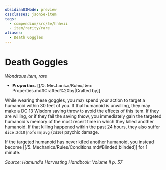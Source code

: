```yaml
---
obsidianUIMode: preview
cssclasses: json5e-item
tags:
  - compendium/src/5e/hhhvii
  - item/rarity/rare
aliases:
  - Death Goggles
---
```

# Death Goggles
*Wondrous item, rare*  

- **Properties**: [[/5. Mechanics/Rules/Item Properties.md#Crafted%20by\|Crafted by]]

While wearing these goggles, you may spend your action to target a humanoid within 30 feet of you. If that humanoid is unwilling, they may make a DC 13 Wisdom saving throw to avoid the effects of this item. If they are willing, or if they fail the saving throw, you immediately gain the targeted humanoid's memory of the most recent time in which they killed another humanoid. If that killing happened within the past 24 hours, they also suffer `dice:2d10|noform|avg` (`2d10`) psychic damage.

If the targeted humanoid has never killed another humanoid, you instead become [[/5. Mechanics/Rules/Conditions.md#Blinded\|blinded]] for 1 minute.

*Source: Hamund's Harvesting Handbook: Volume II p. 57*
